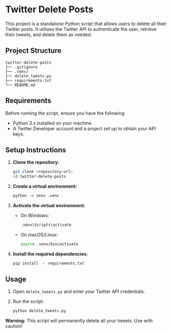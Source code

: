 # Twitter Delete Posts

This project is a standalone Python script that allows users to delete all their Twitter posts. It utilizes the Twitter API to authenticate the user, retrieve their tweets, and delete them as needed.

## Project Structure

```
twitter-delete-posts
├── .gitignore
├── .venv/
├── delete_tweets.py
├── requirements.txt
└── README.md
```

## Requirements

Before running the script, ensure you have the following:

- Python 3.x installed on your machine.
- A Twitter Developer account and a project set up to obtain your API keys.

## Setup Instructions

1. **Clone the repository:**

   ```bash
   git clone <repository-url>
   cd twitter-delete-posts
   ```

2. **Create a virtual environment:**

   ```bash
   python -m venv .venv
   ```

3. **Activate the virtual environment:**

   - On Windows:
     ```bash
     .venv\Scripts\activate
     ```
   - On macOS/Linux:
     ```bash
     source .venv/bin/activate
     ```

4. **Install the required dependencies:**

   ```bash
   pip install -r requirements.txt
   ```

## Usage

1. Open `delete_tweets.py` and enter your Twitter API credentials.
2. Run the script:

   ```bash
   python delete_tweets.py
   ```

**Warning:** This script will permanently delete all your tweets. Use with caution!
